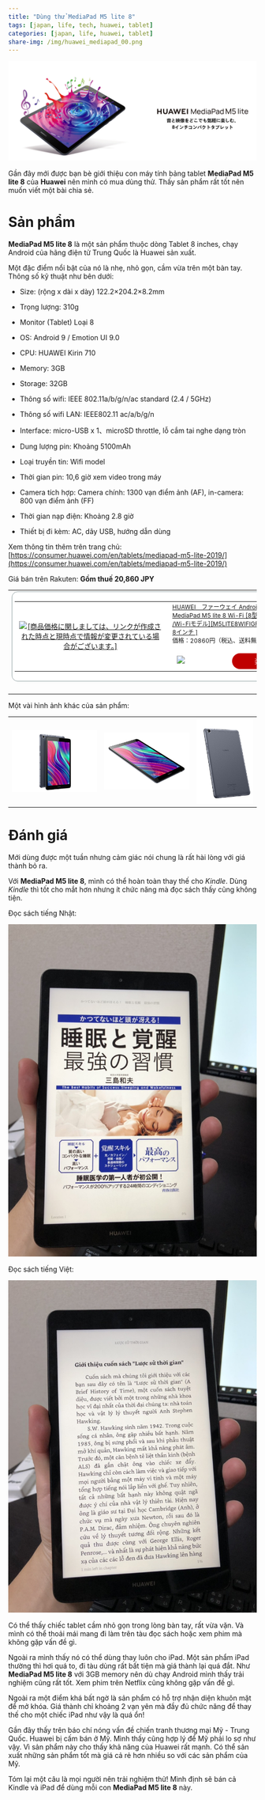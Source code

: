 ```yaml
---
title: "Dùng thử MediaPad M5 lite 8"
tags: [japan, life, tech, huawei, tablet]
categories: [japan, life, huawei, tablet]
share-img: /img/huawei_mediapad_00.png
---
```


![](/img/huawei_mediapad_00.png)

Gần đây mới được bạn bè giới thiệu con máy tính bảng tablet **MediaPad M5 lite 8** của **Huawei** nên mình có mua dùng thử. Thấy sản phẩm rất tốt nên muốn viết một bài chia sẻ.

# Sản phẩm

**MediaPad M5 lite 8** là một sản phẩm thuộc dòng Tablet 8 inches, chạy Android của hãng điện tử Trung Quốc là Huawei sản xuất.

Một đặc điểm nổi bật của nó là nhẹ, nhỏ gọn, cầm vừa trên một bàn tay. Thông số kỹ thuật như bên dưới:

* Size: (rộng x dài x dày) 122.2×204.2×8.2mm

* Trọng lượng: 310g

* Monitor (Tablet) Loại 8

* OS: Android 9 / Emotion UI 9.0

* CPU: HUAWEI Kirin 710

* Memory: 3GB

* Storage: 32GB

* Thông số wifi: 	IEEE 802.11a/b/g/n/ac standard (2.4 / 5GHz)

* Thông số wifi LAN: IEEE802.11 ac/a/b/g/n

* Interface: micro-USB x 1、microSD throttle, lỗ cắm tai nghe dạng tròn

* Dung lượng pin: Khoảng 5100mAh

* Loại truyền tin: Wifi model

* Thời gian pin: 10,6 giờ xem video trong máy

* Camera tích hợp: Camera chính: 1300 vạn điểm ảnh (AF), in-camera: 800 vạn điểm ảnh (FF)

* Thời gian nạp điện: Khoảng 2.8 giờ

* Thiết bị đi kèm: AC, dây USB, hướng dẫn dùng

Xem thông tin thêm trên trang chủ: [https://consumer.huawei.com/en/tablets/mediapad-m5-lite-2019/](https://consumer.huawei.com/en/tablets/mediapad-m5-lite-2019/)

Giá bán trên Rakuten: **Gồm thuế 20,860 JPY**

<table border="0" cellpadding="0" cellspacing="0">
    <tr>
        <td>
            <div style="border:1px solid #95a5a6;border-radius:.75rem;background-color:#FFFFFF;width:624px;margin:0px;padding:5px;text-align:center;overflow:hidden;">
                <table>
                    <tr>
                        <td style="width:300px">
                            <a href="https://hb.afl.rakuten.co.jp/hgc/18df31e3.014993bd.18df31e4.6c67c4f5/?pc=https%3A%2F%2Fitem.rakuten.co.jp%2Fbiccamera%2F6901443295487%2F&m=http%3A%2F%2Fm.rakuten.co.jp%2Fbiccamera%2Fi%2F12581211%2F&link_type=picttext&ut=eyJwYWdlIjoiaXRlbSIsInR5cGUiOiJwaWN0dGV4dCIsInNpemUiOiIzMDB4MzAwIiwibmFtIjoxLCJuYW1wIjoicmlnaHQiLCJjb20iOjEsImNvbXAiOiJkb3duIiwicHJpY2UiOjEsImJvciI6MSwiY29sIjoxLCJiYnRuIjoxfQ%3D%3D" target="_blank" rel="nofollow noopener noreferrer" style="word-wrap:break-word;"  ><img src="https://hbb.afl.rakuten.co.jp/hgb/18df31e3.014993bd.18df31e4.6c67c4f5/?me_id=1269553&item_id=12581211&m=https%3A%2F%2Fthumbnail.image.rakuten.co.jp%2F%400_mall%2Fbiccamera%2Fcabinet%2Fproduct%2F4366%2F00000006728047_a01.jpg%3F_ex%3D80x80&pc=https%3A%2F%2Fthumbnail.image.rakuten.co.jp%2F%400_mall%2Fbiccamera%2Fcabinet%2Fproduct%2F4366%2F00000006728047_a01.jpg%3F_ex%3D300x300&s=300x300&t=picttext" border="0" style="margin:2px" alt="[商品価格に関しましては、リンクが作成された時点と現時点で情報が変更されている場合がございます。]" title="[商品価格に関しましては、リンクが作成された時点と現時点で情報が変更されている場合がございます。]">
                            </a>
                        </td>
                        <td style="vertical-align:top;width:308px;">
                            <p style="font-size:12px;line-height:1.4em;text-align:left;margin:0px;padding:2px 6px;word-wrap:break-word">
                                <a href="https://hb.afl.rakuten.co.jp/hgc/18df31e3.014993bd.18df31e4.6c67c4f5/?pc=https%3A%2F%2Fitem.rakuten.co.jp%2Fbiccamera%2F6901443295487%2F&m=http%3A%2F%2Fm.rakuten.co.jp%2Fbiccamera%2Fi%2F12581211%2F&link_type=picttext&ut=eyJwYWdlIjoiaXRlbSIsInR5cGUiOiJwaWN0dGV4dCIsInNpemUiOiIzMDB4MzAwIiwibmFtIjoxLCJuYW1wIjoicmlnaHQiLCJjb20iOjEsImNvbXAiOiJkb3duIiwicHJpY2UiOjEsImJvciI6MSwiY29sIjoxLCJiYnRuIjoxfQ%3D%3D" target="_blank" rel="nofollow noopener noreferrer" style="word-wrap:break-word;"  >HUAWEI　ファーウェイ Androidタブレット MediaPad M5 lite 8 Wi-Fi [8型 /ストレージ：32GB /Wi-Fiモデル][M5LITE8WIFIGRAY][タブレット 本体 8インチ ]</a>
                                <br>
                                <span >価格：20860円（税込、送料無料)</span>
                                <span style="color:#BBB">(2019/7/21時点)</span>
                            </p>
                            <div style="margin:15px;">
                                <a href="https://hb.afl.rakuten.co.jp/hgc/18df31e3.014993bd.18df31e4.6c67c4f5/?pc=https%3A%2F%2Fitem.rakuten.co.jp%2Fbiccamera%2F6901443295487%2F&m=http%3A%2F%2Fm.rakuten.co.jp%2Fbiccamera%2Fi%2F12581211%2F&link_type=picttext&ut=eyJwYWdlIjoiaXRlbSIsInR5cGUiOiJwaWN0dGV4dCIsInNpemUiOiIzMDB4MzAwIiwibmFtIjoxLCJuYW1wIjoicmlnaHQiLCJjb20iOjEsImNvbXAiOiJkb3duIiwicHJpY2UiOjEsImJvciI6MSwiY29sIjoxLCJiYnRuIjoxfQ%3D%3D" target="_blank" rel="nofollow noopener noreferrer" style="word-wrap:break-word;"  >
                                    <img src="https://static.affiliate.rakuten.co.jp/makelink/rl.svg" style="float:left;max-height:27px;width:auto;margin-top:5px"></a><a href="https://hb.afl.rakuten.co.jp/hgc/18df31e3.014993bd.18df31e4.6c67c4f5/?pc=https%3A%2F%2Fitem.rakuten.co.jp%2Fbiccamera%2F6901443295487%2F%3Fscid%3Daf_pc_bbtn&m=http%3A%2F%2Fm.rakuten.co.jp%2Fbiccamera%2Fi%2F12581211%2F%3Fscid%3Daf_pc_bbtn&link_type=picttext&ut=eyJwYWdlIjoiaXRlbSIsInR5cGUiOiJwaWN0dGV4dCIsInNpemUiOiIzMDB4MzAwIiwibmFtIjoxLCJuYW1wIjoicmlnaHQiLCJjb20iOjEsImNvbXAiOiJkb3duIiwicHJpY2UiOjEsImJvciI6MSwiY29sIjoxLCJiYnRuIjoxfQ==" target="_blank" rel="nofollow noopener noreferrer" style="word-wrap:break-word;"  >
                                    <div style="float:right;width:50%;height:32px;background-color:#bf0000;color:#fff !important;font-size:14px;font-weight:500;line-height:32px;margin-left:1px;padding: 0 12px;border-radius:16px;cursor:pointer;text-align:center;">楽天で購入
                                    </div>
                                </a>
                            </div>
                        </td>
                    </tr>
                </table>
            </div>
            <br>
            <p style="color:#000000;font-size:12px;line-height:1.4em;margin:5px;word-wrap:break-word"></p>
        </td>
    </tr>
</table>

Một vài hình ảnh khác của sản phẩm:

<table border="0" cellpadding="0" cellspacing="0">
    <tr>
        <td><img src="/img/huawei_mediapad_01.jpg" /></td>
        <td><img src="/img/huawei_mediapad_04.jpg" /></td>
        <td><img src="/img/huawei_mediapad_05.jpg" /></td>
    </tr>
</table>

# Đánh giá

Mới dùng được một tuần nhưng cảm giác nói chung là rất hài lòng với giá thành bỏ ra.

Với **MediaPad M5 lite 8**, mình có thể hoàn toàn thay thế cho *Kindle*. Dùng *Kindle* thì tốt cho mắt hơn nhưng ít chức năng mà đọc sách thấy cũng không tiện.

Đọc sách tiếng Nhật:

![](/img/huawei_mediapad_02.jpg)

Đọc sách tiếng Việt: 

![](/img/huawei_mediapad_03.jpg)

Có thể thấy chiếc tablet cầm nhỏ gọn trong lòng bàn tay, rất vừa vặn. Và mình có thể thoải mái mang đi làm trên tàu đọc sách hoặc xem phim mà không gặp vấn đề gì.

Ngoài ra mình thấy nó có thể dùng thay luôn cho iPad. Một sản phẩm iPad thường thì hơi quá to, đi tàu dùng rất bất tiện mà giá thành lại quá đắt. Như **MediaPad M5 lite 8** với 3GB memory nên dù chạy Android mình thấy trải nghiệm cũng rất tốt. Xem phim trên Netflix cũng không gặp vấn đề gì.

Ngoài ra một điểm khá bất ngờ là sản phẩm có hỗ trợ nhận diện khuôn mặt để mở khóa. Giá thành chỉ khoảng 2 vạn yên mà đầy đủ chức năng để thay thế cho một chiếc iPad như vậy là quá ổn!

Gần đây thấy trên báo chí nóng vấn đề chiến tranh thương mại Mỹ - Trung Quốc. Huawei bị cấm bán ở Mỹ. Mình thấy cũng hợp lý để Mỹ phải lo sợ như vậy. Vì sản phẩm này cho thấy khả năng của Huawei rất mạnh. Có thể sản xuất những sản phẩm tốt mà giá cả rẻ hơn nhiều so với các sản phẩm của Mỹ.

Tóm lại một câu là mọi người nên trải nghiệm thử! Mình định sẽ bán cả Kindle và iPad để dùng mỗi con **MediaPad M5 lite 8** này.

